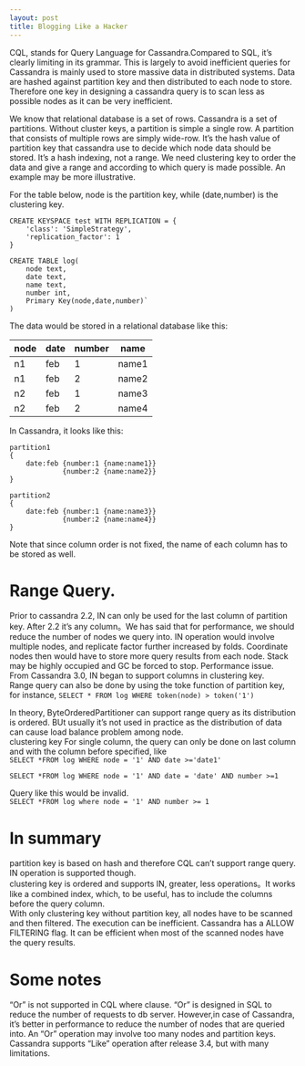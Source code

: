 ```yaml
---
layout: post
title: Blogging Like a Hacker
---
```

CQL, stands for Query Language for Cassandra.Compared to SQL, it’s clearly limiting in its grammar. This is largely to avoid inefficient queries for Cassandra is mainly used to store massive data in distributed systems. Data are hashed against partition key and then distributed to each node to store. Therefore one key in designing a cassandra query is to scan less as possible nodes as it can be very inefficient.    
      
We know that relational database is a set of rows. Cassandra is a set of partitions. Without cluster keys, a partition is simple a single row. A partition that consists of multiple rows are simply wide-row. It’s the hash value of partition key that cassandra use to decide which node data should be stored. It’s a hash indexing, not a range. We  need clustering key to order the data and give a range and according to which query is made possible. An example may be more illustrative.  
   
For the table below, node is the partition key, while (date,number) is the clustering key.  
  
```  
CREATE KEYSPACE test WITH REPLICATION = {  
    'class': 'SimpleStrategy',   
    'replication_factor': 1   
}
```
```
CREATE TABLE log(    
    node text,    
    date text,    
    name text,  
    number int,  
    Primary Key(node,date,number)`  
)
```


The data would be stored in a relational database like this:  

node |  date | number | name   
-----|-------|--------|-----
n1  |   feb |  1   |    name1    
n1  |   feb |  2   |    name2  
n2  |   feb |  1   |    name3  
n2  |   feb |  2   |    name4  
    
In Cassandra, it looks like this:    
   
```
partition1
{
    date:feb {number:1 {name:name1}} 
             {number:2 {name:name2}}
}
```
```
partition2
{
    date:feb {number:1 {name:name3}} 
             {number:2 {name:name4}}
}
```
Note that since column order is not fixed, the name of each column has to be stored as well.   
  
#  Range Query.   
Prior to cassandra 2.2,  IN can only be used for the last column of partition key. After 2.2 it’s any column。We has said that for performance, we should reduce the number of nodes we query into. IN operation would involve multiple nodes, and replicate factor further increased by folds. Coordinate nodes then would have to store more query results from each node. Stack may be highly occupied and GC be forced to stop. Performance issue.   
From Cassandra 3.0, IN began to support columns in clustering key.   
Range query can also be done by using the toke function of partition key, for instance, `SELECT * FROM log WHERE token(node) > token('1')`    


In theory, ByteOrderedPartitioner  can support range query as its distribution is ordered. BUt usually it’s not used in practice as the distribution of data can cause load balance problem among node.   
clustering key
For single column, the query can only be done on last column and with the column before specified, like    
`SELECT *FROM log WHERE node = '1' AND date >='date1'`   

`SELECT *FROM log WHERE node = '1' AND date = 'date' AND number >=1`  


Query like this would be invalid.   
`SELECT *FROM log where node = '1' AND number >= 1`      


#  In summary    
partition key is based on hash and therefore CQL can’t support range query. IN operation is supported though.   
clustering key is ordered and supports IN, greater, less operations。It works like a combined index, which, to be useful, has to include the columns before the query column.    
With only clustering key without partition key, all nodes have to be scanned and then filtered. The execution can be inefficient. Cassandra has a ALLOW FILTERING flag. It can be efficient when most of the scanned nodes have the query results.    
   
   
#  Some notes   
“Or” is not supported in CQL where clause. “Or” is designed in SQL to reduce the number of requests to db server. However,in case of Cassandra, it’s better in performance to reduce the number of nodes that are queried into. An “Or”  operation may involve too many nodes and partition keys.    
Cassandra supports “Like” operation after release 3.4, but with many limitations.   



